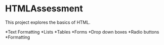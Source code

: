 # HTMLAssessment
This project explores the basics of HTML.

*Text Formatting
*Lists
*Tables
*Forms
*Drop down boxes
*Radio buttons
*Formatting
